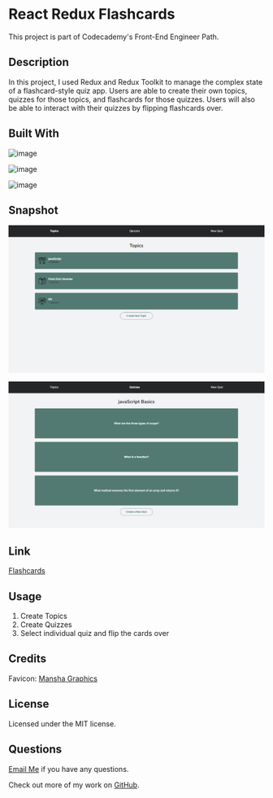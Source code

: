 # React Redux Flashcards

This project is part of Codecademy's Front-End Engineer Path.

## Description

In this project, I used Redux and Redux Toolkit to manage the complex state of a flashcard-style quiz app. Users are able to create their own topics, quizzes for those topics, and flashcards for those quizzes. Users will also be able to interact with their quizzes by flipping flashcards over.

## Built With

![image](https://img.shields.io/badge/React-20232A?style=for-the-badge&logo=react&logoColor=61DAFB)

![image](https://img.shields.io/badge/React_Router-CA4245?style=for-the-badge&logo=react-router&logoColor=white)

![image](https://img.shields.io/badge/Redux-593D88?style=for-the-badge&logo=redux&logoColor=white)

## Snapshot

![screenshot](./public/Screenshot_Topics.png)

![screenshot](./public/Screenshot_Quiz.png)

## Link

[Flashcards](https://redux-flashcards.netlify.app/)

## Usage

1. Create Topics
2. Create Quizzes
3. Select individual quiz and flip the cards over

## Credits

Favicon:
[Mansha Graphics](https://www.flaticon.com/authors/manshagraphics)

## License

Licensed under the MIT license.

## Questions

[Email Me](Chloe.a.harris17@gmail.com) if you have any questions.

Check out more of my work on [GitHub](https://github.com/chloeharris1).
